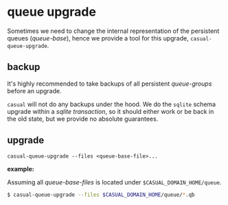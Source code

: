 # queue upgrade

Sometimes we need to change the internal representation of
the persistent queues (_queue-base_), hence we provide a tool for
this upgrade, `casual-queue-upgrade`.


## backup

It's highly recommended to take backups of all persistent _queue-groups_ before an upgrade.

`casual` will not do any backups under the hood. We do the `sqlite` schema upgrade within
a _sqlite transaction_, so it should either work or be back in the old state, but we provide no
absolute guarantees. 

## upgrade

`casual-queue-upgrade --files <queue-base-file>...`

**example:**

Assuming all _queue-base-files_ is located under `$CASUAL_DOMAIN_HOME/queue`. 
```bash
$ casual-queue-upgrade --files $CASUAL_DOMAIN_HOME/queue/*.qb
```

